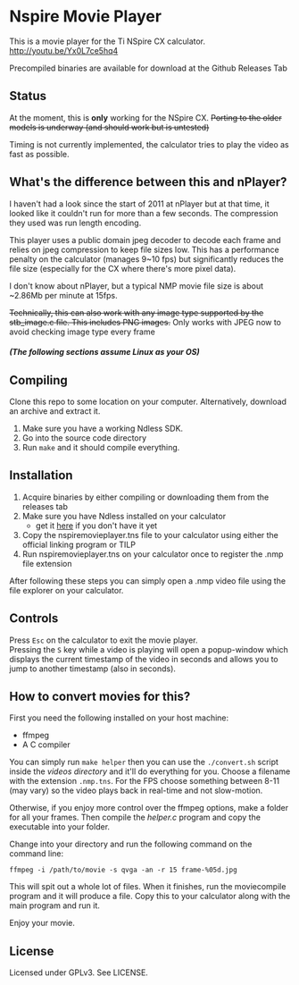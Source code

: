 # Nspire Movie Player

This is a movie player for the Ti NSpire CX calculator. http://youtu.be/Yx0L7ce5hq4

Precompiled binaries are available for download at the Github Releases Tab


## Status

At the moment, this is **only** working for the NSpire CX. ~~Porting to the older models is underway (and should work but is untested)~~

Timing is not currently implemented, the calculator tries to play the video as fast as possible.

## What's the difference between this and nPlayer?

I haven't had a look since the start of 2011 at nPlayer but at that time, it looked like it couldn't run for more than a few seconds. The compression they used was run length encoding.

This player uses a public domain jpeg decoder to decode each frame and relies on jpeg compression to keep file sizes low. This has a performance penalty on the calculator (manages 9~10 fps) but significantly reduces the file size (especially for the CX where there's more pixel data).

I don't know about nPlayer, but a typical NMP movie file size is about ~2.86Mb per minute at 15fps.

~~Technically, this can also work with any image type supported by the stb_image.c file. This includes PNG images.~~
Only works with JPEG now to avoid checking image type every frame




##### (The following sections assume Linux as your OS)
## Compiling

Clone this repo to some location on your computer. Alternatively, download an archive and extract it.

1. Make sure you have a working Ndless SDK.
1. Go into the source code directory
1. Run ```make``` and it should compile everything.


## Installation

1. Acquire binaries by either compiling or downloading them from the releases tab
1. Make sure you have Ndless installed on your calculator
    - get it [here](https://github.com/ndless-nspire/Ndless/releases/latest/) if you don't have it yet
1. Copy the nspiremovieplayer.tns file to your calculator using either the official linking program or TILP
1. Run nspiremovieplayer.tns on your calculator once to register the .nmp file extension

After following these steps you can simply open a .nmp video file using the file explorer on your calculator.


## Controls

Press ```Esc``` on the calculator to exit the movie player.\
Pressing the ```S``` key while a video is playing will open a popup-window which displays the current timestamp of the video in seconds and allows you to jump to another timestamp (also in seconds).

## How to convert movies for this?

First you need the following installed on your host machine:
* ffmpeg
* A C compiler

You can simply run ```make helper``` then you can use the ```./convert.sh``` script inside the *videos directory* and it'll do everything for you. Choose a filename with the extension ```.nmp.tns```. For the FPS choose something between 8-11 (may vary) so the video plays back in real-time and not slow-motion.

Otherwise, if you enjoy more control over the ffmpeg options, make a folder for all your frames. Then compile the *helper.c* program and copy the executable into your folder.

Change into your directory and run the following command on the command line:

    ffmpeg -i /path/to/movie -s qvga -an -r 15 frame-%05d.jpg

This will spit out a whole lot of files. When it finishes, run the moviecompile program and it will produce a file. Copy this to your calculator along with the main program and run it.

Enjoy your movie.

## License

Licensed under GPLv3. See LICENSE.
